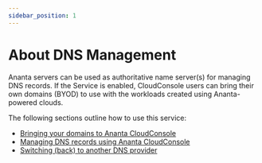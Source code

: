 ```yaml
---
sidebar_position: 1
---
```

# About DNS Management

Ananta servers can be used as authoritative name server(s) for managing DNS records. If the Service is enabled, CloudConsole users can bring their own domains (BYOD) to use with the workloads created using Ananta-powered clouds.

The following sections outline how to use this service:

- [Bringing your domains to Ananta CloudConsole](LinkingDomainstoAnantaCloudConsole)
- [Managing DNS records using Ananta CloudConsole](ManagingDNSRecords)
- [Switching (back) to another DNS provider](SwitchingtoAnotherDNSProvider)

